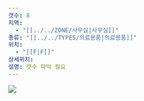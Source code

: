 ```yaml
---
갯수: 8
지역:
  - "[[../../ZONE/사무실|사무실]]"
종류: "[[../../TYPES/의료용품|의료용품]]"
위치:
  - "[[F|F]]"
상세위치: 
설명: 갯수 파악 필요
---
```

![](http://192.168.50.22/devices/250221_IMG_0010.jpg)